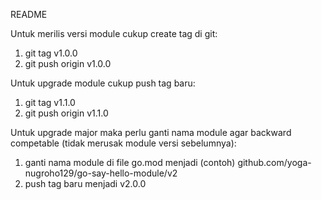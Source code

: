 README

Untuk merilis versi module cukup create tag di git:
1. git tag v1.0.0
2. git push origin v1.0.0

Untuk upgrade module cukup push tag baru:
1. git tag v1.1.0
2. git push origin v1.1.0

Untuk upgrade major maka perlu ganti nama module agar backward competable (tidak merusak module versi sebelumnya):
1. ganti nama module di file go.mod menjadi (contoh) github.com/yoga-nugroho129/go-say-hello-module/v2
2. push tag baru menjadi v2.0.0